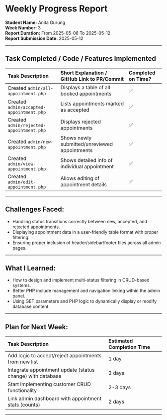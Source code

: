 # Weekly Progress Report

**Student Name:** Anita Gurung  
**Week Number:** 3  
**Report Duration:** From 2025-05-06 To 2025-05-12  
**Report Submission Date:** 2025-05-12

---

## Task Completed / Code / Features Implemented

| Task Description | Short Explanation / GitHub Link to PR/Commit | Completed on Time? |
|:-----------------|:--------------------------------------------|:-------------------|
| Created `admin/all-appointment.php` | Displays a table of all booked appointments | ✅ |
| Created `admin/accepted-appointment.php` | Lists appointments marked as accepted | ✅ |
| Created `admin/rejected-appointment.php` | Displays rejected appointments | ✅ |
| Created `admin/new-appointment.php` | Shows newly submitted/unreviewed appointments | ✅ |
| Created `admin/view-appointment.php` | Shows detailed info of individual appointment | ✅ |
| Created `admin/edit-appointment.php` | Allows editing of appointment details | ✅ |

---

## Challenges Faced:
- Handling status transitions correctly between new, accepted, and rejected appointments.
- Displaying appointment data in a user-friendly table format with proper filtering.
- Ensuring proper inclusion of header/sidebar/footer files across all admin pages.

---

## What I Learned:
- How to design and implement multi-status filtering in CRUD-based systems.
- Better PHP include management and navigation linking within the admin panel.
- Using GET parameters and PHP logic to dynamically display or modify database content.

---

## Plan for Next Week:

| Task Description | Estimated Completion Time |
|:-----------------|:---------------------------|
| Add logic to accept/reject appointments from new list | 1 day |
| Integrate appointment update (status change) with database | 2 days |
| Start implementing customer CRUD functionality | 2-3 days |
| Link admin dashboard with appointment stats (counts) | 2 days |

---

